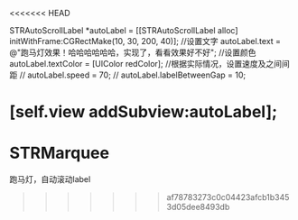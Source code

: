 <<<<<<< HEAD

STRAutoScrollLabel *autoLabel = [[STRAutoScrollLabel alloc] initWithFrame:CGRectMake(10, 30, 200, 40)];
//设置文字
autoLabel.text = @"跑马灯效果！哈哈哈哈哈哈，实现了，看看效果好不好";
//设置颜色
autoLabel.textColor = [UIColor redColor];
//根据实际情况，设置速度及之间间距
//    autoLabel.speed = 70;
//    autoLabel.labelBetweenGap = 10;

[self.view addSubview:autoLabel];
=======
# STRMarquee
跑马灯，自动滚动label
>>>>>>> af78783273c0c04423afcb1b3453d05dee8493db
